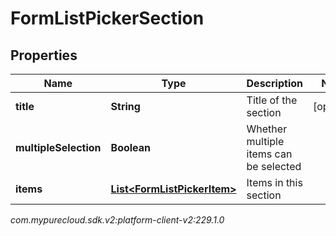 # FormListPickerSection


## Properties

| Name | Type | Description | Notes |
| ------------ | ------------- | ------------- | ------------- |
| **title** | **String** | Title of the section |  [optional] |
| **multipleSelection** | **Boolean** | Whether multiple items can be selected |  |
| **items** | [**List&lt;FormListPickerItem&gt;**](FormListPickerItem) | Items in this section |  |




_com.mypurecloud.sdk.v2:platform-client-v2:229.1.0_
